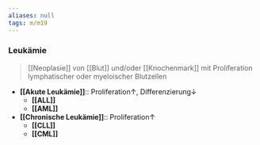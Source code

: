 ```yaml
---
aliases: null
tags: m/m19
---
```

### Leukämie
> [[Neoplasie]] von [[Blut]] und/oder [[Knochenmark]] mit Proliferation lymphatischer oder myeloischer Blutzellen
- **[[Akute Leukämie]]**:: Proliferation↑, Differenzierung↓ 
	- **[[ALL]]**
	- **[[AML]]**
- **[[Chronische Leukämie]]**:: Proliferation↑ 
	- **[[CLL]]**
	- **[[CML]]**